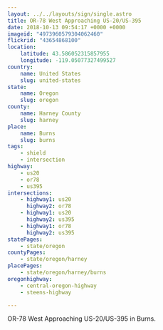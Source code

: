 ```yaml
---
layout: ../../layouts/sign/single.astro
title: OR-78 West Approaching US-20/US-395
date: 2018-10-13 09:54:17 +0000 +0000
imageid: "4973960579304062460"
flickrid: "43654868100"
location:
    latitude: 43.586052315857955
    longitude: -119.05077327499527
country:
    name: United States
    slug: united-states
state:
    name: Oregon
    slug: oregon
county:
    name: Harney County
    slug: harney
place:
    name: Burns
    slug: burns
tags:
    - shield
    - intersection
highway:
    - us20
    - or78
    - us395
intersections:
    - highway1: us20
      highway2: or78
    - highway1: us20
      highway2: us395
    - highway1: or78
      highway2: us395
statePages:
    - state/oregon
countyPages:
    - state/oregon/harney
placePages:
    - state/oregon/harney/burns
oregonhighway:
    - central-oregon-highway
    - steens-highway

---
```

OR-78 West Approaching US-20/US-395 in Burns.